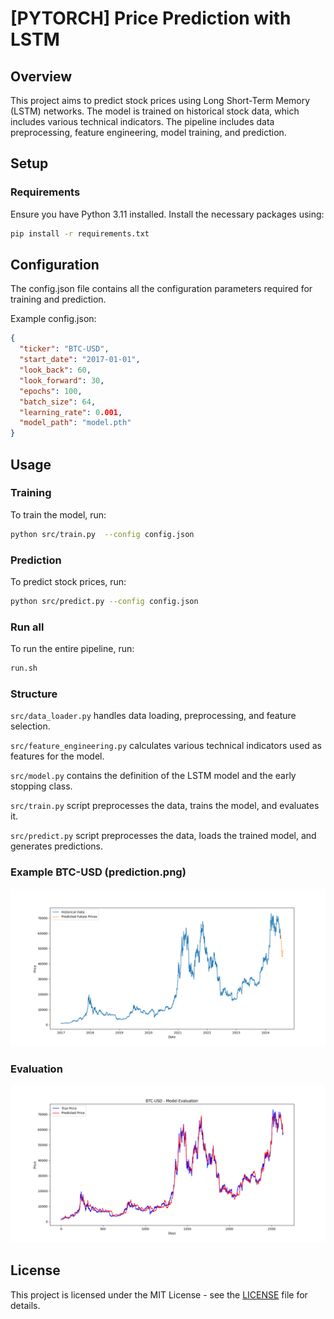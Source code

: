 # [PYTORCH] Price Prediction with LSTM

## Overview

This project aims to predict stock prices using Long Short-Term Memory (LSTM) networks.
The model is trained on historical stock data, which includes various technical indicators.
The pipeline includes data preprocessing, feature engineering, model training, and prediction.

## Setup

### Requirements

Ensure you have Python 3.11 installed. Install the necessary packages using:

```bash
pip install -r requirements.txt
```

## Configuration

The config.json file contains all the configuration parameters required for training and prediction.

Example config.json:

```json
{
  "ticker": "BTC-USD",
  "start_date": "2017-01-01",
  "look_back": 60,
  "look_forward": 30,
  "epochs": 100,
  "batch_size": 64,
  "learning_rate": 0.001,
  "model_path": "model.pth"
}
```

## Usage

### Training

To train the model, run:

```bash
python src/train.py  --config config.json
```

### Prediction

To predict stock prices, run:

```bash
python src/predict.py --config config.json
```

### Run all

To run the entire pipeline, run:

```bash
run.sh
```

### Structure

`src/data_loader.py` handles data loading, preprocessing, and feature selection.

`src/feature_engineering.py` calculates various technical indicators used as features for the model.

`src/model.py` contains the definition of the LSTM model and the early stopping class.

`src/train.py` script preprocesses the data, trains the model, and evaluates it.

`src/predict.py` script preprocesses the data, loads the trained model, and generates predictions.

### Example BTC-USD (prediction.png)

![BTC-USD](prediction.png)

### Evaluation

![Evaluation](evaluation.png)

## License

This project is licensed under the MIT License - see the [LICENSE](LICENSE) file for details.
